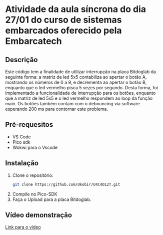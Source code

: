 # Atividade da aula síncrona do dia 27/01 do curso de sistemas embarcados oferecido pela Embarcatech
## Descrição
Este código tem a finalidade de utilizar interrupção na placa Bitdoglab da seguinte forma: a matriz de led 5x5 contabiliza ao apertar o botão A, mostrando os números de 0 a 9, e decrementa ao apertar o botão B, enquanto que o led vermelho pisca 5 vezes por segundo.
Desta forma, foi implementado a funcionalidade de interrupção para os botões, enquanto que a matriz de led 5x5 e o led vermelho respondem ao loop da função main. Os botões também contam com o debouncing via software esperando 200 ms para contornar este problema.

## Pré-requesitos
- VS Code 
- Pico sdk
- Wokwi para o Vscode

## Instalação
1. Clone o repositório:
   ```sh
   git clone https://github.com/Ukobir/U4C4O12T.git
2. Compile no Pico-SDK
3. Faça o Upload para a placa Bitdoglab.
## Vídeo demonstração
[Link para o vídeo](https://www.dropbox.com/scl/fi/1mngpzel7lvn7t9rgqx7a/Video1.mp4?rlkey=6eojsezz7y02tnkx8s6u8pf1b&st=m3lhyndv&dl=0)
